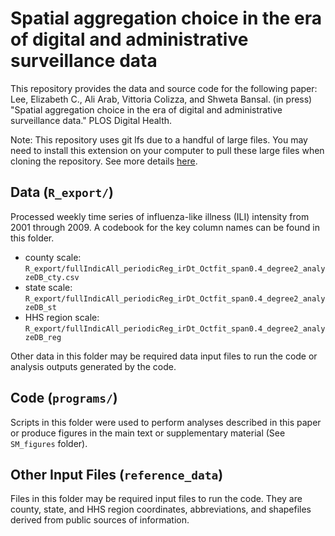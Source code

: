 # Spatial aggregation choice in the era of digital and administrative surveillance data

This repository provides the data and source code for the following paper: Lee, Elizabeth C., Ali Arab, Vittoria Colizza, and Shweta Bansal. (in press) "Spatial aggregation choice in the era of digital and administrative surveillance data." PLOS Digital Health.

Note: This repository uses git lfs due to a handful of large files. You may need to install this extension on your computer to pull these large files when cloning the repository. See more details [here](https://git-lfs.github.com/).

## Data (`R_export/`)
Processed weekly time series of influenza-like illness (ILI) intensity from 2001 through 2009. A codebook for the key column names can be found in this folder.
* county scale: `R_export/fullIndicAll_periodicReg_irDt_Octfit_span0.4_degree2_analyzeDB_cty.csv`
* state scale: `R_export/fullIndicAll_periodicReg_irDt_Octfit_span0.4_degree2_analyzeDB_st`
* HHS region scale: `R_export/fullIndicAll_periodicReg_irDt_Octfit_span0.4_degree2_analyzeDB_reg`

Other data in this folder may be required data input files to run the code or analysis outputs generated by the code.

## Code (`programs/`)
Scripts in this folder were used to perform analyses described in this paper or produce figures in the main text or supplementary material (See `SM_figures` folder).

## Other Input Files (`reference_data`)
Files in this folder may be required input files to run the code. They are county, state, and HHS region coordinates, abbreviations, and shapefiles derived from public sources of information.

